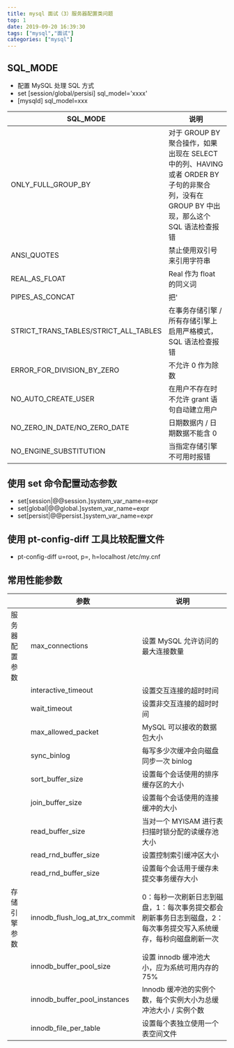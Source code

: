 ```yaml
---
title: mysql 面试（3）服务器配置类问题
top: 1
date: 2019-09-20 16:39:30
tags: ["mysql","面试"]
categories: ["mysql"]
---
```


## SQL_MODE

* 配置 MySQL 处理 SQL 方式
* set [session/global/persisi] sql_model='xxxx'
* [mysqld] sql_model=xxx

|SQL_MODE|说明|
|---|---|
|ONLY_FULL_GROUP_BY|对于 GROUP BY 聚合操作，如果出现在 SELECT 中的列、HAVING 或者 ORDER BY 子句的非聚合列，没有在 GROUP BY 中出现，那么这个 SQL 语法检查报错|
|ANSI_QUOTES|禁止使用双引号来引用字符串|
|REAL_AS_FLOAT|Real 作为 float 的同义词|
|PIPES_AS_CONCAT|把'||'视为字符串的连接操作符而不是或运算符|
|STRICT_TRANS_TABLES/STRICT_ALL_TABLES|在事务存储引擎 / 所有存储引擎上启用严格模式，SQL 语法检查报错|
|ERROR_FOR_DIVISION_BY_ZERO|不允许 0 作为除数|
|NO_AUTO_CREATE_USER|在用户不存在时不允许 grant 语句自动建立用户|
|NO_ZERO_IN_DATE/NO_ZERO_DATE|日期数据内 / 日期数据不能含 0|
|NO_ENGINE_SUBSTITUTION|当指定存储引擎不可用时报错|

## 使用 set 命令配置动态参数

* set[session|@@session.]system_var_name=expr
* set[global|@@global.]system_var_name=expr
* set[persist|@@persist.]system_var_name=expr

## 使用 pt-config-diff 工具比较配置文件

* pt-config-diff u=root, p=, h=localhost /etc/my.cnf

## 常用性能参数

||参数|说明|
|--|---|--|
|服务器配置参数|max_connections|设置 MySQL 允许访问的最大连接数量|
||interactive_timeout|设置交互连接的超时时间|
||wait_timeout|设置非交互连接的超时时间|
||max_allowed_packet|MySQL 可以接收的数据包大小|
||sync_binlog|每写多少次缓冲会向磁盘同步一次 binlog|
||sort_buffer_size|设置每个会话使用的排序缓存区的大小|
||join_buffer_size|设置每个会话使用的连接缓冲的大小|
||read_buffer_size|当对一个 MYISAM 进行表扫描时锁分配的读缓存池大小|
||read_rnd_buffer_size|设置控制索引缓冲区大小|
||read_rnd_buffer_size|设置每个会话用于缓存未提交事务缓存大小 |
|存储引擎参数|innodb_flush_log_at_trx_commit|0：每秒一次刷新日志到磁盘，1：每次事务提交都会刷新事务日志到磁盘，2：每次事务提交写入系统缓存，每秒向磁盘刷新一次 |
||innodb_buffer_pool_size|设置 innodb 缓冲池大小，应为系统可用内存的 75%|
||innodb_buffer_pool_instances|Innodb 缓冲池的实例个数，每个实例大小为总缓冲池大小 / 实例个数|
||innodb_file_per_table|设置每个表独立使用一个表空间文件|

